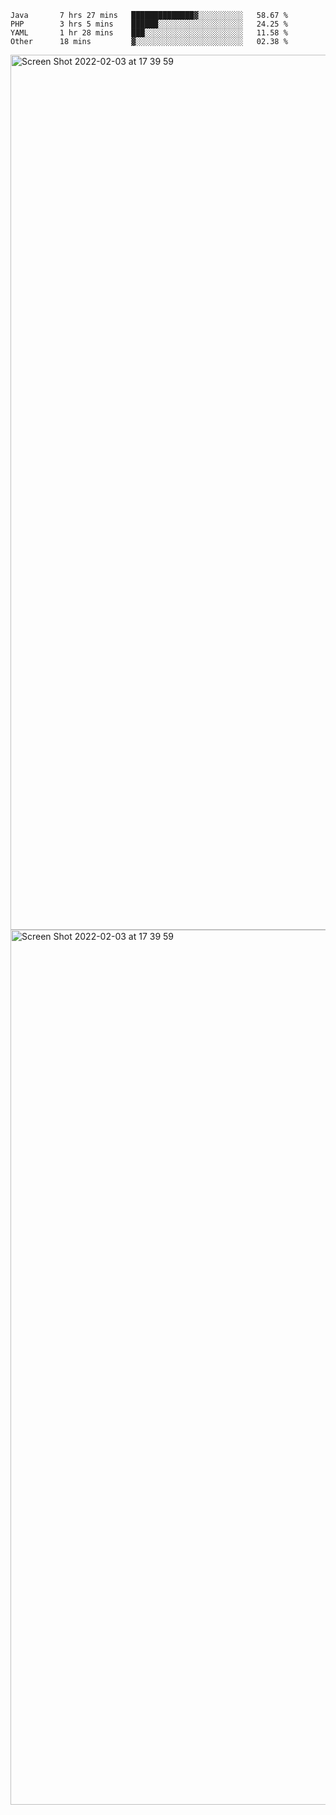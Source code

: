 <!--START_SECTION:waka-->

```text
Java       7 hrs 27 mins   ██████████████▓░░░░░░░░░░   58.67 %
PHP        3 hrs 5 mins    ██████░░░░░░░░░░░░░░░░░░░   24.25 %
YAML       1 hr 28 mins    ███░░░░░░░░░░░░░░░░░░░░░░   11.58 %
Other      18 mins         ▓░░░░░░░░░░░░░░░░░░░░░░░░   02.38 %
```

<!--END_SECTION:waka-->

<img width="1400" alt="Screen Shot 2022-02-03 at 17 39 59" src="https://user-images.githubusercontent.com/45716542/152387304-f2b60485-53a6-4f4b-a818-5cefb1b0c0ae.png">
<img width="1400" alt="Screen Shot 2022-02-03 at 17 39 59" src="https://user-images.githubusercontent.com/45716542/152387273-ea5cdf21-2a45-44da-8bef-00c1763b1d42.png">
